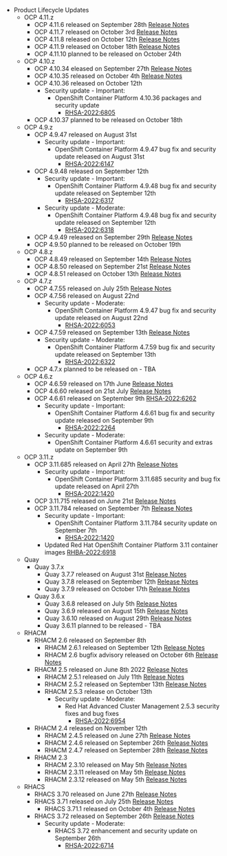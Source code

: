 - Product Lifecycle Updates
    - OCP 4.11.z
        - OCP 4.11.6 released on September 28th [Release Notes](https://access.redhat.com/errata/RHBA-2022:6658)
        - OCP 4.11.7 released on October 3rd [Release Notes](https://access.redhat.com/errata/RHBA-2022:6732)
        - OCP 4.11.8 released on October 12th [Release Notes](https://access.redhat.com/errata/RHBA-2022:6809)
        - OCP 4.11.9 released on October 18th [Release Notes](https://access.redhat.com/errata/RHBA-2022:6896)
        - OCP 4.11.10 planned to be released on October 24th
    - OCP 4.10.z
        - OCP 4.10.34 eleased on September 27th [Release Notes](https://access.redhat.com/errata/RHBA-2022:6663)
        - OCP 4.10.35 released on October 4th [Release Notes](https://access.redhat.com/errata/RHBA-2022:6728)
        - OCP 4.10.36 released on October 12th
            - Security update - Important:
                - OpenShift Container Platform 4.10.36 packages and security update
                    - [RHSA-2022:6805](https://access.redhat.com/errata/RHSA-2022:6805)
        - OCP 4.10.37 planned to be released on October 18th
    - OCP 4.9.z
        - OCP 4.9.47 released on August 31st
            - Security update - Important:
                - OpenShift Container Platform 4.9.47 bug fix and security update released on August 31st
                    - [RHSA-2022:6147](https://access.redhat.com/errata/RHSA-2022:6147)
        - OCP 4.9.48 released on September 12th
            - Security update - Important:
                - OpenShift Container Platform 4.9.48 bug fix and security update released on September 12th
                    - [RHSA-2022:6317](https://access.redhat.com/errata/RHSA-2022:6317)
            - Security update - Moderate:
                - OpenShift Container Platform 4.9.48 bug fix and security update released on September 12th
                    - [RHSA-2022:6318](https://access.redhat.com/errata/RHSA-2022:6318)
        - OCP 4.9.49 released on September 29th [Release Notes](https://access.redhat.com/errata/RHBA-2022:6678)
        - OCP 4.9.50 planned to be released on October 19th
    - OCP 4.8.z
        - OCP 4.8.49 released on September 14th [Release Notes](https://access.redhat.com/errata/RHBA-2022:6309)
        - OCP 4.8.50 released on September 21st [Release Notes](https://access.redhat.com/errata/RHBA-2022:6511)
        - OCP 4.8.51 released on October 13th [Release Notes](https://access.redhat.com/errata/RHBA-2022:6802)
    - OCP 4.7.z
        - OCP 4.7.55 released on July 25th [Release Notes](https://access.redhat.com/errata/RHSA-2022:5660)
        - OCP 4.7.56 released on August 22nd
            - Security update - Moderate:
                - OpenShift Container Platform 4.9.47 bug fix and security update released on August 22nd
                    - [RHSA-2022:6053](https://access.redhat.com/errata/RHSA-2022:6053)
        - OCP 4.7.59 released on September 13th  [Release Notes](https://access.redhat.com/errata/RHBA-2022:6321)
            - Security update - Moderate:
                - OpenShift Container Platform 4.7.59 bug fix and security update released on September 13th
                    - [RHSA-2022:6322](https://access.redhat.com/errata/RHSA-2022:6322)
        - OCP 4.7.x planned to be released on - TBA
    - OCP 4.6.z
        - OCP 4.6.59 released on 17th June [Release Notes](https://access.redhat.com/errata/RHBA-2022:4948)
        - OCP 4.6.60 released on 21st July [Release Notes](https://access.redhat.com/errata/RHBA-2022:5572)
        - OCP 4.6.61 released on September 9th [RHSA-2022:6262](https://access.redhat.com/errata/RHSA-2022:6262)
            - Security update - Important:
                - OpenShift Container Platform 4.6.61 bug fix and security update released on September 9th
                    - [RHSA-2022:2264](https://access.redhat.com/errata/RHSA-2022:2264)
            - Security update - Moderate:
                - OpenShift Container Platform 4.6.61 security and extras update on September 9th
    - OCP 3.11.z
        - OCP 3.11.685 released on April 27th [Release Notes](https://access.redhat.com/errata/RHBA-2022:1421)
            - Security update - Important:
                - OpenShift Container Platform 3.11.685 security and bug fix update released on April 27th
                    - [RHSA-2022:1420](https://access.redhat.com/errata/RHSA-2022:1420)
        - OCP 3.11.715 released on June 21st [Release Notes](https://access.redhat.com/errata/RHSA-2022:4999)
        - OCP 3.11.784 released on September 7th [Release Notes](https://access.redhat.com/errata/RHBA-2022:6251)
            - Security update - Important:
                - OpenShift Container Platform 3.11.784 security update on September 7th
                    - [RHSA-2022:1420](https://access.redhat.com/errata/RHSA-2022:1420)
            - Updated Red Hat OpenShift Container Platform 3.11 container images [RHBA-2022:6918](https://access.redhat.com/errata/RHBA-2022:6918)
    - Quay
        - Quay 3.7.x
            - Quay 3.7.7 released on August 31st [Release Notes](https://access.redhat.com/errata/RHBA-2022:6154)
            - Quay 3.7.8 released on September 12th [Release Notes](https://access.redhat.com/errata/RHBA-2022:6353)
            - Quay 3.7.9 released on  October 17th [Release Notes](https://access.redhat.com/errata/RHBA-2022:6930)
        - Quay 3.6.x
            - Quay 3.6.8 released on July 5th [Release Notes](https://access.redhat.com/errata/RHBA-2022:5417)
            - Quay 3.6.9 released on August 15th [Release Notes](https://access.redhat.com/errata/RHBA-2022:5801)
            - Quay 3.6.10 released on August 29th [Release Notes](https://access.redhat.com/errata/RHBA-2022:6153)
            - Quay 3.6.11 planned to be released - TBA
    - RHACM
        - RHACM 2.6 released on September 8th
            - RHACM 2.6.1 released on September 12th [Release Notes](https://access.redhat.com/errata/RHSA-2022:5531)
            - RHACM 2.6 bugfix advisory released on October 6th [Release Notes](https://access.redhat.com/errata/RHBA-2022:6836)
        - RHACM 2.5 released on June 8th 2022 [Release Notes](https://access.redhat.com/errata/RHSA-2022:4956)
            - RHACM 2.5.1 released on July 11th [Release Notes](https://access.redhat.com/errata/RHSA-2022:5531)
            - RHACM 2.5.2 released on September 13th [Release Notes](https://access.redhat.com/errata/RHSA-2022:6507)
            - RHACM 2.5.3 release on October 13th
                - Security update - Moderate:
                    - Red Hat Advanced Cluster Management 2.5.3 security fixes and bug fixes
                        - [RHSA-2022:6954](https://access.redhat.com/errata/RHSA-2022:6954)
        - RHACM 2.4 released on November 12th
            - RHACM 2.4.5 released on June 27th [Release Notes](https://access.redhat.com/errata/RHSA-2022:5201)
            - RHACM 2.4.6 released on September 26th [Release Notes](https://access.redhat.com/errata/RHSA-2022:6696)
            - RHACM 2.4.7 released on September 28th [Release Notes](https://access.redhat.com/errata/RHBA-2022:6747)
        - RHACM 2.3
            - RHACM 2.3.10 released on May 5th [Release Notes](https://access.redhat.com/errata/RHSA-2022:1715)
            - RHACM 2.3.11 released on May 5th [Release Notes](https://access.redhat.com/errata/RHSA-2022:5392)
            - RHACM 2.3.12 released on May 5th [Release Notes](https://access.redhat.com/errata/RHSA-2022:6271)
    - RHACS
        - RHACS 3.70 released on June 27th [Release Notes](https://access.redhat.com/errata/RHSA-2022:4880)
        - RHACS 3.71 released on July 25th [Release Notes](https://access.redhat.com/errata/RHSA-2022:5704)
            - RHACS 3.71.1 released on October 4th [Release Notes](https://access.redhat.com/errata/RHBA-2022:6793)
        - RHACS 3.72 released on September 26th [Release Notes](https://access.redhat.com/errata/RHSA-2022:6714)
            - Security update - Moderate:
                - RHACS 3.72 enhancement and security update on September 26th
                    - [RHSA-2022:6714](https://access.redhat.com/errata/RHSA-2022:6714)
  